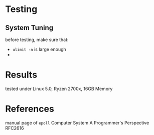 
#




# Testing

## System Tuning

before testing, make sure that:

- `ulimit -n` is large enough
-

# Results

tested under Linux 5.0, Ryzen 2700x, 16GB Memory



# References

manual page of `epoll`
Computer System A Programmer's Perspective
RFC2616
